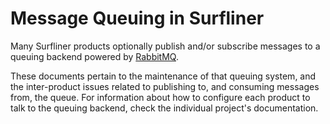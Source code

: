 Message Queuing in Surfliner
============================

Many Surfliner products optionally publish and/or subscribe messages to a
queuing backend powered by [RabbitMQ](https://www.rabbitmq.com/).

These documents pertain to the maintenance of that queuing system, and the
inter-product issues related to publishing to, and consuming messages from,
the queue. For information about how to configure each product to talk to
the queuing backend, check the individual project's documentation.
